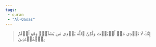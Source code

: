 ```yaml
---
tags: 
 - quran 
 - "Al-Qasas"
---
```


> إِنَّكَ لَا تَهۡدِي مَنۡ أَحۡبَبۡتَ وَلَٰكِنَّ ٱللَّهَ يَهۡدِي مَن يَشَآءُۚ وَهُوَ أَعۡلَمُ بِٱلۡمُهۡتَدِينَ
